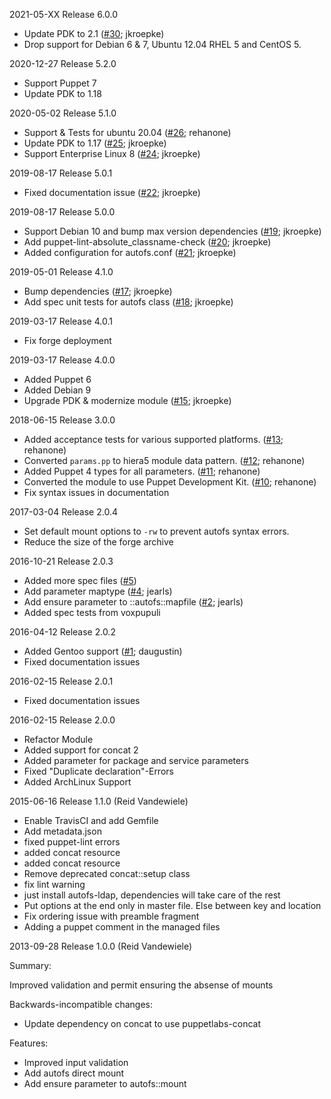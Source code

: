 2021-05-XX Release 6.0.0

* Update PDK to 2.1 ([#30](https://github.com/jkroepke/puppet-module-autofs/pull/30); jkroepke)
* Drop support for Debian 6 & 7, Ubuntu 12.04 RHEL 5 and CentOS 5.

2020-12-27 Release 5.2.0

* Support Puppet 7
* Update PDK to 1.18

2020-05-02 Release 5.1.0

* Support & Tests for ubuntu 20.04 ([#26](https://github.com/jkroepke/puppet-module-autofs/pull/26); rehanone)
* Update PDK to 1.17 ([#25](https://github.com/jkroepke/puppet-module-autofs/pull/25); jkroepke)
* Support Enterprise Linux 8 ([#24](https://github.com/jkroepke/puppet-module-autofs/pull/24); jkroepke)

2019-08-17 Release 5.0.1

* Fixed documentation issue ([#22](https://github.com/jkroepke/puppet-module-autofs/pull/22); jkroepke)

2019-08-17 Release 5.0.0

* Support Debian 10 and bump max version dependencies ([#19](https://github.com/jkroepke/puppet-module-autofs/pull/19); jkroepke)
* Add puppet-lint-absolute_classname-check ([#20](https://github.com/jkroepke/puppet-module-autofs/pull/20); jkroepke)
* Added configuration for autofs.conf ([#21](https://github.com/jkroepke/puppet-module-autofs/pull/21); jkroepke)

2019-05-01 Release 4.1.0

* Bump dependencies ([#17](https://github.com/jkroepke/puppet-module-autofs/pull/17); jkroepke)
* Add spec unit tests for autofs class ([#18](https://github.com/jkroepke/puppet-module-autofs/pull/18); jkroepke)

2019-03-17 Release 4.0.1

* Fix forge deployment

2019-03-17 Release 4.0.0

* Added Puppet 6
* Added Debian 9
* Upgrade PDK & modernize module ([#15](https://github.com/jkroepke/puppet-module-autofs/pull/15); jkroepke)

2018-06-15 Release 3.0.0

* Added acceptance tests for various supported platforms. ([#13](https://github.com/jkroepke/puppet-module-autofs/pull/12); rehanone)
* Converted `params.pp` to hiera5 module data pattern. ([#12](https://github.com/jkroepke/puppet-module-autofs/pull/12); rehanone)
* Added Puppet 4 types for all parameters. ([#11](https://github.com/jkroepke/puppet-module-autofs/pull/11); rehanone)
* Converted the module to use Puppet Development Kit. ([#10](https://github.com/jkroepke/puppet-module-autofs/pull/10); rehanone)
* Fix syntax issues in documentation

2017-03-04 Release 2.0.4

* Set default mount options to `-rw` to prevent autofs syntax errors.
* Reduce the size of the forge archive

2016-10-21 Release 2.0.3

* Added more spec files ([#5](https://github.com/jkroepke/puppet-module-autofs/pull/5))
* Add parameter maptype ([#4](https://github.com/jkroepke/puppet-module-autofs/pull/4); jearls)
* Add ensure parameter to ::autofs::mapfile ([#2](https://github.com/jkroepke/puppet-module-autofs/pull/2); jearls)
* Added spec tests from voxpupuli

2016-04-12 Release 2.0.2

* Added Gentoo support ([#1](https://github.com/jkroepke/puppet-module-autofs/pull/1); daugustin)
* Fixed documentation issues

2016-02-15 Release 2.0.1

* Fixed documentation issues

2016-02-15 Release 2.0.0

* Refactor Module
* Added support for concat 2
* Added parameter for package and service parameters
* Fixed "Duplicate declaration"-Errors
* Added ArchLinux Support


2015-06-16 Release 1.1.0 (Reid Vandewiele)

* Enable TravisCI and add Gemfile
* Add metadata.json
* fixed puppet-lint errors
* added concat resource
* added concat resource
* Remove deprecated concat::setup class
* fix lint warning
* just install autofs-ldap, dependencies will take care of the rest
* Put options at the end only in master file. Else between key and location
* Fix ordering issue with preamble fragment
* Adding a puppet comment in the managed files

2013-09-28 Release 1.0.0 (Reid Vandewiele)

Summary:

Improved validation and permit ensuring the absense of mounts

Backwards-incompatible changes:

 - Update dependency on concat to use puppetlabs-concat

Features:

 - Improved input validation
 - Add autofs direct mount
 - Add ensure parameter to autofs::mount
